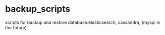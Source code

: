 backup_scripts
==============

scripts for backup and restore database:elasticsearch, cassandra, (mysql in the future)
